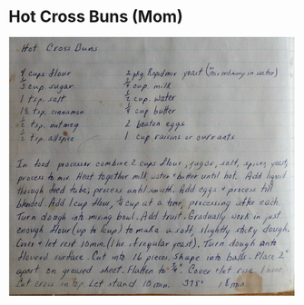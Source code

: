 # Hot Cross Buns (Mom)

![Screenshot_2020-04-13_at_13-42-04.png](image/Screenshot_2020-04-13_at_13-42-04.png)
